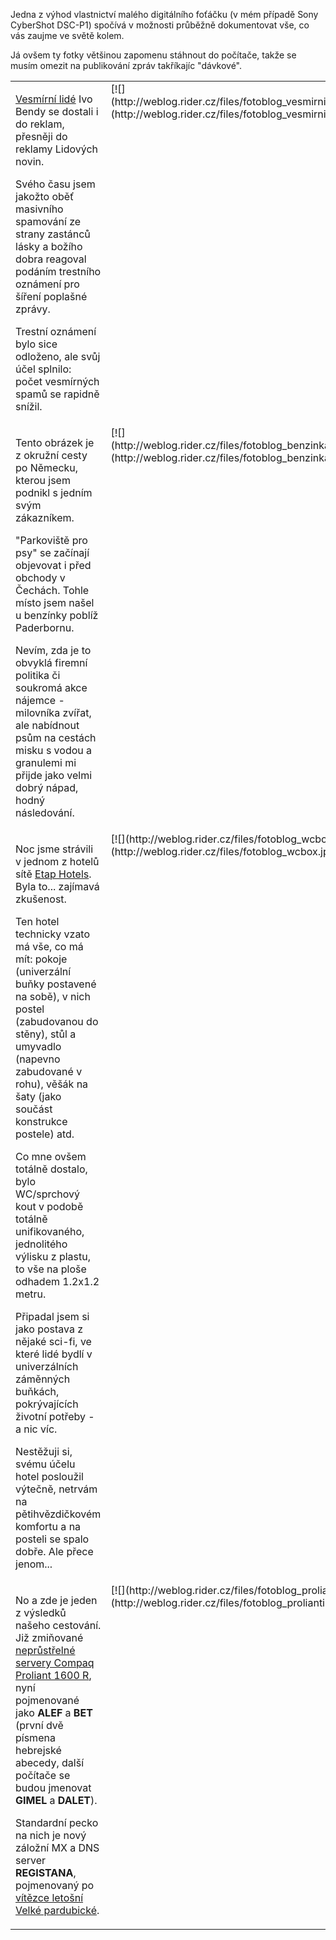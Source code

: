 <!-- dcterms:identifier = riderweblog#98 -->
<!-- dcterms:title = Fotoblog: Hotel jako z cyberpunku -->
<!-- np9:categoryId = 2 -->
<!-- x4w:category = Lidé a jiná zvěř -->
<!-- np9:authorId = 1 -->
<!-- np9:authorEmail = michal.valasek@altairis.cz -->
<!-- dcterms:creator = Michal Altair Valášek -->
<!-- dcterms:created = 2003-11-06T00:10:09+01:00 -->
<!-- dcterms:dateAccepted = 2003-11-06T00:10:09+01:00 -->

Jedna z výhod vlastnictví malého digitálního foťáčku (v mém případě Sony CyberShot DSC-P1) spočívá v možnosti průběžně dokumentovat vše, co vás zaujme ve světě kolem.

Já ovšem ty fotky většinou zapomenu stáhnout do počítače, takže se musím omezit na publikování zpráv takříkajíc "dávkové".

<table cellspacing="0" cellpadding="5" border="0">
<tbody>
<tr valign="top">
<td>

[Vesmírní lidé](http://www.universe-people.cz/) Ivo Bendy se dostali i do reklam, přesněji do reklamy Lidových novin. 

Svého času jsem jakožto oběť masivního spamování ze strany zastánců lásky a božího dobra reagoval podáním trestního oznámení pro šíření poplašné zprávy.

Trestní oznámení bylo sice odloženo, ale svůj účel splnilo: počet vesmírných spamů se rapidně snížil.
</td>
<td>[![](http://weblog.rider.cz/files/fotoblog_vesmirnilide_lq.jpg)](http://weblog.rider.cz/files/fotoblog_vesmirnilide.jpg)</td></tr>
<tr valign="top">
<td>

Tento obrázek je z okružní cesty po Německu, kterou jsem podnikl s jedním svým zákazníkem.

"Parkoviště pro psy" se začínají objevovat i před obchody v Čechách. Tohle místo jsem našel u benzínky poblíž Paderbornu. 

Nevím, zda je to obvyklá firemní politika či soukromá akce nájemce - milovníka zvířat, ale nabídnout psům na cestách misku s vodou a granulemi mi přijde jako velmi dobrý nápad, hodný následování.
</td>
<td>[![](http://weblog.rider.cz/files/fotoblog_benzinka_lq.jpg)](http://weblog.rider.cz/files/fotoblog_benzinka.jpg)</td></tr>
<tr valign="top">
<td>

Noc jsme strávili v jednom z hotelů sítě [Etap Hotels](http://www.etaphotel.com/). Byla to... zajímavá zkušenost.

Ten hotel technicky vzato má vše, co má mít: pokoje (univerzální buňky postavené na sobě), v nich postel (zabudovanou do stěny), stůl a umyvadlo (napevno zabudované v rohu), věšák na šaty (jako součást konstrukce postele) atd.

Co mne ovšem totálně dostalo, bylo WC/sprchový kout v podobě totálně unifikovaného, jednolitého výlisku z plastu, to vše na ploše odhadem 1.2x1.2 metru.

Připadal jsem si jako postava z nějaké sci-fi, ve které lidé bydlí v univerzálních záměnných buňkách, pokrývajících životní potřeby - a nic víc.

Nestěžuji si, svému účelu hotel posloužil výtečně, netrvám na pětihvězdičkovém komfortu a na posteli se spalo dobře. Ale přece jenom...
</td>
<td>[![](http://weblog.rider.cz/files/fotoblog_wcbox_lq.jpg)](http://weblog.rider.cz/files/fotoblog_wcbox.jpg)</td></tr>
<tr valign="top">
<td>

No a zde je jeden z výsledků našeho cestování. Již zmiňované [neprůstřelné servery Compaq Proliant 1600 R](http://weblog.rider.cz/ShowRecord.aspx?day=20031101), nyní pojmenované jako **ALEF** a **BET** (první dvě písmena hebrejské abecedy, další počítače se budou jmenovat **GIMEL** a **DALET**).

Standardní pecko na nich je nový záložní MX a DNS server **REGISTANA**, pojmenovaný po [vítězce letošní Velké pardubické](http://weblog.rider.cz/ShowRecord.aspx?day=20031013).
</td>
<td>[![](http://weblog.rider.cz/files/fotoblog_prolianti_lq.jpg)](http://weblog.rider.cz/files/fotoblog_prolianti.jpg)</td></tr></tbody></table>
